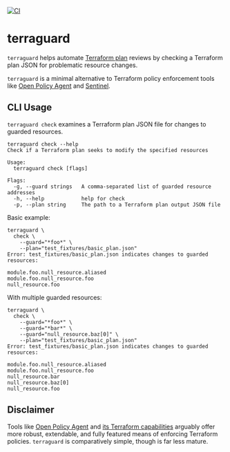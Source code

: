 [![CI](https://github.com/mdb/terraguard/actions/workflows/ci.yml/badge.svg)](https://github.com/mdb/terraguard/actions/workflows/ci.yml)

# terraguard

`terraguard` helps automate [Terraform plan](https://www.terraform.io/docs/cli/commands/plan.html) reviews by checking a Terraform plan JSON for problematic resource changes.

`terraguard` is a minimal alternative to Terraform policy enforcement tools like [Open Policy Agent](https://www.openpolicyagent.org/) and [Sentinel](https://www.hashicorp.com/sentinel).

## CLI Usage

`terraguard check` examines a Terraform plan JSON file for changes to guarded resources.

```text
terraguard check --help
Check if a Terraform plan seeks to modify the specified resources

Usage:
  terraguard check [flags]

Flags:
  -g, --guard strings   A comma-separated list of guarded resource addresses
  -h, --help            help for check
  -p, --plan string     The path to a Terraform plan output JSON file
```

Basic example:

```text
terraguard \
  check \
    --guard="*foo*" \
    --plan="test_fixtures/basic_plan.json"
Error: test_fixtures/basic_plan.json indicates changes to guarded resources:

module.foo.null_resource.aliased
module.foo.null_resource.foo
null_resource.foo
```

With multiple guarded resources:

```text
terraguard \
  check \
    --guard="*foo*" \
    --guard="*bar*" \
    --guard="null_resource.baz[0]" \
    --plan="test_fixtures/basic_plan.json"
Error: test_fixtures/basic_plan.json indicates changes to guarded resources:

module.foo.null_resource.aliased
module.foo.null_resource.foo
null_resource.bar
null_resource.baz[0]
null_resource.foo
```

## Disclaimer

Tools like [Open Policy Agent](https://www.openpolicyagent.org/) and [its Terraform capabilities](https://www.openpolicyagent.org/docs/latest/terraform/) arguably offer more robust, extendable, and fully featured means of enforcing Terraform policies. `terraguard` is comparatively simple, though is far less mature.
